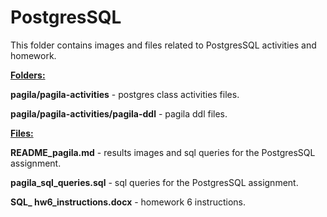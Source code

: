 # PostgresSQL
This folder contains images and files related to PostgresSQL activities and homework.  

**<u>Folders:</u>**

**pagila/pagila-activities** - postgres class activities files.

**pagila/pagila-activities/pagila-ddl** - pagila ddl files.



**<u>Files:</u>**

**README_pagila.md** - results images and sql queries for the PostgresSQL assignment.

**pagila_sql_queries.sql** - sql queries for the PostgresSQL assignment.

**SQL_ hw6_instructions.docx** - homework 6 instructions.